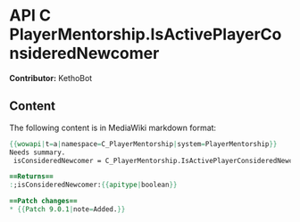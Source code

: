 # API C PlayerMentorship.IsActivePlayerConsideredNewcomer

**Contributor:** KethoBot

## Content

The following content is in MediaWiki markdown format:

```mediawiki
{{wowapi|t=a|namespace=C_PlayerMentorship|system=PlayerMentorship}}
Needs summary.
 isConsideredNewcomer = C_PlayerMentorship.IsActivePlayerConsideredNewcomer()

==Returns==
:;isConsideredNewcomer:{{apitype|boolean}}

==Patch changes==
* {{Patch 9.0.1|note=Added.}}
```